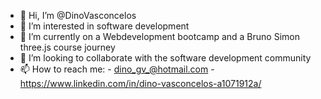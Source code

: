 - 👋 Hi, I’m @DinoVasconcelos
- 👀 I’m interested in software development
- 🌱 I’m currently on a Webdevelopment bootcamp and a Bruno Simon three.js course journey
- 💞️ I’m looking to collaborate with the software development community
- 📫 How to reach me:
      - dino_gv_@hotmail.com
      - https://www.linkedin.com/in/dino-vasconcelos-a1071912a/

<!---
DinoVasconcelos/DinoVasconcelos is a ✨ special ✨ repository because its `README.md` (this file) appears on your GitHub profile.
You can click the Preview link to take a look at your changes.
--->
